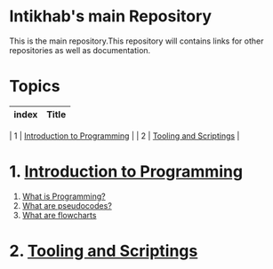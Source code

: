 # Intikhab's main Repository

This is the main repository.This repository will contains links for other repositories as well as documentation.

# Topics

| index | Title |
| -------|--------|

| 1 | [Introduction to Programming](#) |
| 2 | [Tooling and Scriptings]() |



# 1. [Introduction to Programming]()
1. [What is Programming?]()
2. [What are pseudocodes?]()    
3. [What are flowcharts]()


# 2. [Tooling and Scriptings](#)



